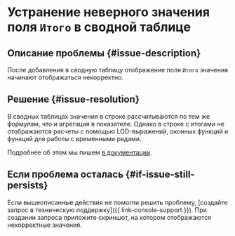 # Устранение неверного значения поля `Итого` в сводной таблице 


## Описание проблемы {#issue-description}

После добавления в сводную таблицу отображение поля `Итого` значения начинают отображаться некорректно.

## Решение {#issue-resolution}

В сводных таблицах значения в строке рассчитываются по тем же формулам, что и агрегация в показателе. Однако в строке с итогами не отображаются расчеты с помощью LOD-выражений, оконных функций и функций для работы с временными рядами.

Подробнее об этом мы пишем [в документации](../../../datalens/visualization-ref/pivot-table-chart.md#add-totals).

## Если проблема осталась {#if-issue-still-persists}

Если вышеописанные действия не помогли решить проблему, [создайте запрос в техническую поддержку]({{ link-console-support }}). При создании запроса приложите скриншот, на котором отображаются некорректные значения.
